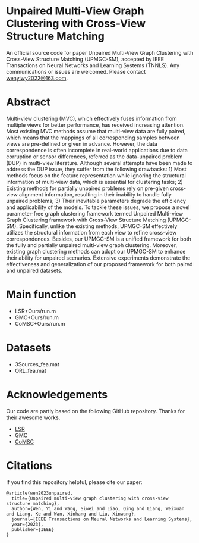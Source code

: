 # Unpaired Multi-View Graph Clustering with Cross-View Structure Matching

An official source code for paper Unpaired Multi-View Graph Clustering with Cross-View Structure Matching (UPMGC-SM), accepted by IEEE Transactions on Neural Networks and Learning Systems (TNNLS). Any communications or issues are welcomed. Please contact wenyiwy2022@163.com.

# Abstract

Multi-view clustering (MVC), which effectively fuses information from multiple views for better performance, has received increasing attention.
Most existing MVC methods assume that multi-view data are fully paired, which means that the mappings of all corresponding samples between views are pre-defined or given in advance. However, the data correspondence is often incomplete in real-world applications due to data corruption or sensor differences, referred as the data-unpaired problem (DUP) in multi-view literature. Although several attempts have been made to address the DUP issue, they suffer from the following drawbacks: 1) Most methods focus on the feature representation while ignoring the structural information of multi-view data, which is essential for clustering tasks; 2) Existing methods for partially unpaired problems rely on pre-given cross-view alignment information, resulting in their inability to handle fully unpaired problems; 3) Their inevitable parameters degrade the efficiency and applicability of the models. To tackle these issues, we propose a novel parameter-free graph clustering framework termed Unpaired Multi-view Graph Clustering framework with Cross-View Structure Matching (UPMGC-SM). Specifically, unlike the existing methods, UPMGC-SM effectively utilizes the structural information from each view to refine cross-view correspondences. Besides, our UPMGC-SM is a unified framework for both the fully and partially unpaired multi-view graph clustering. Moreover, existing graph clustering methods can adopt our UPMGC-SM to enhance their ability for unpaired scenarios.
Extensive experiments demonstrate the effectiveness and generalization of our proposed framework for both paired and unpaired datasets.

# Main function
- LSR+Ours/run.m
- GMC+Ours/run.m
- CoMSC+Ours/run.m

# Datasets
- 3Sources_fea.mat
- ORL_fea.mat

# Acknowledgements
Our code are partly based on the following GitHub repository. Thanks for their awesome works.
- [LSR](https://github.com/canyilu/Least-Squares-Regression-for-subspace-clustering)
- [GMC](https://github.com/cshaowang/gmc)
- [CoMSC](https://github.com/liujiyuan13/CoMSC-code_release)

# Citations
If you find this repository helpful, please cite our paper:
```
@article{wen2023unpaired,
  title={Unpaired multi-view graph clustering with cross-view structure matching},
  author={Wen, Yi and Wang, Siwei and Liao, Qing and Liang, Weixuan and Liang, Ke and Wan, Xinhang and Liu, Xinwang},
  journal={IEEE Transactions on Neural Networks and Learning Systems},
  year={2023},
  publisher={IEEE}
}
```
